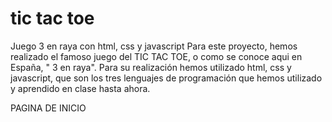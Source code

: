 # tic tac toe
Juego 3 en raya con html, css y javascript
Para este proyecto, hemos realizado el famoso juego del TIC TAC TOE, o como se conoce aqui en España, " 3 en raya". Para su realización hemos utilizado html, css y javascript, que son los tres lenguajes de programación que hemos utilizado y aprendido en clase hasta ahora.

PAGINA DE INICIO
